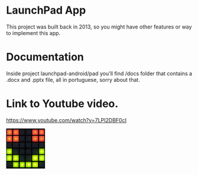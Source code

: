 # LaunchPad App
This project was built back in 2013, so you might have other features or way to implement this app.

# Documentation
Inside project launchpad-android/pad you'll find /docs folder that contains a .docx and .pptx file, all in portuguese, sorry about that.

# Link to Youtube video.
https://www.youtube.com/watch?v=7LPI2DBF0cI

![](/pad/res/drawable-hdpi/ic_launcher2.png)
